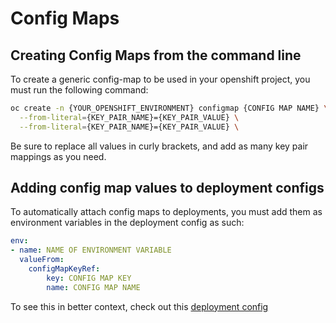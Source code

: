 # Config Maps

## Creating Config Maps from the command line
To create a generic config-map to be used in your openshift project, you must run the following command:
``` sh
oc create -n {YOUR_OPENSHIFT_ENVIRONMENT} configmap {CONFIG MAP NAME} \
  --from-literal={KEY_PAIR_NAME}={KEY_PAIR_VALUE} \
  --from-literal={KEY_PAIR_NAME}={KEY_PAIR_VALUE} \
```
Be sure to replace all values in curly brackets, and add as many key pair mappings as you need.

## Adding config map values to deployment configs
To automatically attach config maps to deployments, you must add them as environment variables in the deployment config as such:
``` yaml
env:
- name: NAME OF ENVIRONMENT VARIABLE
  valueFrom:
    configMapKeyRef:
        key: CONFIG MAP KEY
        name: CONFIG MAP NAME
```
To see this in better context, check out this [deployment config](https://github.com/bcgov/EDUC-PEN-REQUEST/blob/master/tools/openshift/backend.dc.yaml)
